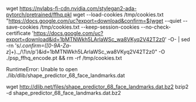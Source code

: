 wget https://nvlabs-fi-cdn.nvidia.com/stylegan2-ada-pytorch/pretrained/ffhq.pkl
wget --load-cookies /tmp/cookies.txt "https://docs.google.com/uc?export=download&confirm=$(wget --quiet --save-cookies /tmp/cookies.txt --keep-session-cookies --no-check-certificate 'https://docs.google.com/uc?export=download&id=1bMTNWkh5LArlaWSc_wa8VKyq2V42T2z0' -O- | sed -rn 's/._confirm=([0-9A-Za-z_]+).\_/\1\n/p')&id=1bMTNWkh5LArlaWSc_wa8VKyq2V42T2z0" -O ./psp_ffhq_encode.pt && rm -rf /tmp/cookies.txt

RuntimeError: Unable to open ./lib/dlib/shape_predictor_68_face_landmarks.dat

wget http://dlib.net/files/shape_predictor_68_face_landmarks.dat.bz2
bzip2 -d shape_predictor_68_face_landmarks.dat.bz2
